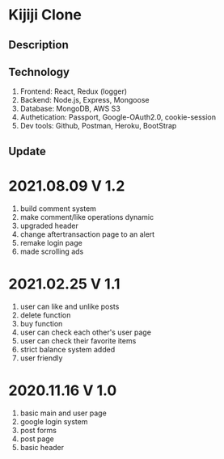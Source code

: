 # Kijiji Clone

## Description

## Technology

1. Frontend: React, Redux (logger)
2. Backend: Node.js, Express, Mongoose
3. Database: MongoDB, AWS S3
4. Authetication: Passport, Google-OAuth2.0, cookie-session
5. Dev tools: Github, Postman, Heroku, BootStrap

## Update

# 2021.08.09 V 1.2

1. build comment system
2. make comment/like operations dynamic
3. upgraded header
4. change aftertransaction page to an alert
5. remake login page
6. made scrolling ads

# 2021.02.25 V 1.1

1. user can like and unlike posts
2. delete function
3. buy function
4. user can check each other's user page
5. user can check their favorite items
6. strict balance system added
7. user friendly

# 2020.11.16 V 1.0

1. basic main and user page
2. google login system
3. post forms
4. post page
5. basic header
